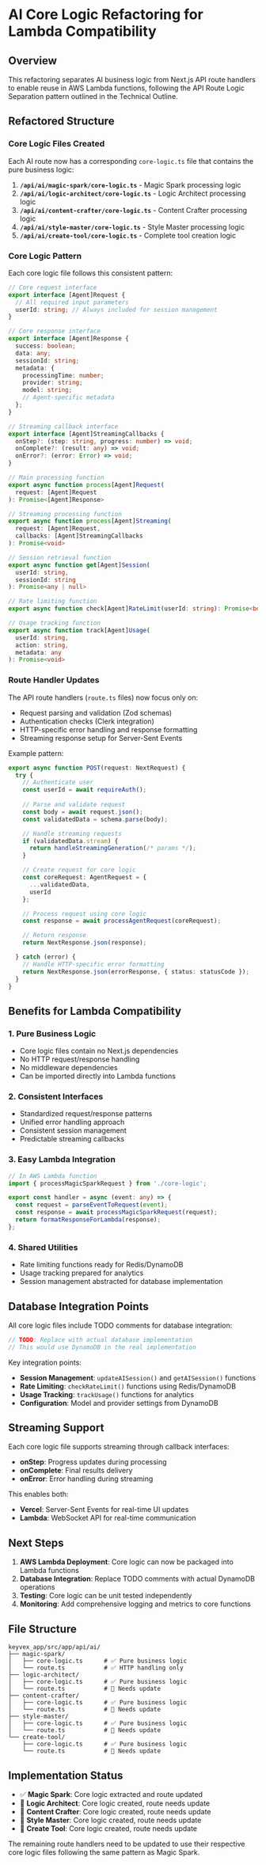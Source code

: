 # AI Core Logic Refactoring for Lambda Compatibility

## Overview

This refactoring separates AI business logic from Next.js API route handlers to enable reuse in AWS Lambda functions, following the API Route Logic Separation pattern outlined in the Technical Outline.

## Refactored Structure

### Core Logic Files Created

Each AI route now has a corresponding `core-logic.ts` file that contains the pure business logic:

1. **`/api/ai/magic-spark/core-logic.ts`** - Magic Spark processing logic
2. **`/api/ai/logic-architect/core-logic.ts`** - Logic Architect processing logic  
3. **`/api/ai/content-crafter/core-logic.ts`** - Content Crafter processing logic
4. **`/api/ai/style-master/core-logic.ts`** - Style Master processing logic
5. **`/api/ai/create-tool/core-logic.ts`** - Complete tool creation logic

### Core Logic Pattern

Each core logic file follows this consistent pattern:

```typescript
// Core request interface
export interface [Agent]Request {
  // All required input parameters
  userId: string; // Always included for session management
}

// Core response interface  
export interface [Agent]Response {
  success: boolean;
  data: any;
  sessionId: string;
  metadata: {
    processingTime: number;
    provider: string;
    model: string;
    // Agent-specific metadata
  };
}

// Streaming callback interface
export interface [Agent]StreamingCallbacks {
  onStep?: (step: string, progress: number) => void;
  onComplete?: (result: any) => void;
  onError?: (error: Error) => void;
}

// Main processing function
export async function process[Agent]Request(
  request: [Agent]Request
): Promise<[Agent]Response>

// Streaming processing function
export async function process[Agent]Streaming(
  request: [Agent]Request,
  callbacks: [Agent]StreamingCallbacks
): Promise<void>

// Session retrieval function
export async function get[Agent]Session(
  userId: string,
  sessionId: string
): Promise<any | null>

// Rate limiting function
export async function check[Agent]RateLimit(userId: string): Promise<boolean>

// Usage tracking function
export async function track[Agent]Usage(
  userId: string,
  action: string,
  metadata: any
): Promise<void>
```

### Route Handler Updates

The API route handlers (`route.ts` files) now focus only on:

- Request parsing and validation (Zod schemas)
- Authentication checks (Clerk integration)
- HTTP-specific error handling and response formatting
- Streaming response setup for Server-Sent Events

Example pattern:
```typescript
export async function POST(request: NextRequest) {
  try {
    // Authenticate user
    const userId = await requireAuth();
    
    // Parse and validate request
    const body = await request.json();
    const validatedData = schema.parse(body);

    // Handle streaming requests
    if (validatedData.stream) {
      return handleStreamingGeneration(/* params */);
    }

    // Create request for core logic
    const coreRequest: AgentRequest = {
      ...validatedData,
      userId
    };

    // Process request using core logic
    const response = await processAgentRequest(coreRequest);

    // Return response
    return NextResponse.json(response);

  } catch (error) {
    // Handle HTTP-specific error formatting
    return NextResponse.json(errorResponse, { status: statusCode });
  }
}
```

## Benefits for Lambda Compatibility

### 1. **Pure Business Logic**
- Core logic files contain no Next.js dependencies
- No HTTP request/response handling
- No middleware dependencies
- Can be imported directly into Lambda functions

### 2. **Consistent Interfaces**
- Standardized request/response patterns
- Unified error handling approach
- Consistent session management
- Predictable streaming callbacks

### 3. **Easy Lambda Integration**
```typescript
// In AWS Lambda function
import { processMagicSparkRequest } from './core-logic';

export const handler = async (event: any) => {
  const request = parseEventToRequest(event);
  const response = await processMagicSparkRequest(request);
  return formatResponseForLambda(response);
};
```

### 4. **Shared Utilities**
- Rate limiting functions ready for Redis/DynamoDB
- Usage tracking prepared for analytics
- Session management abstracted for database implementation

## Database Integration Points

All core logic files include TODO comments for database integration:

```typescript
// TODO: Replace with actual database implementation
// This would use DynamoDB in the real implementation
```

Key integration points:
- **Session Management**: `updateAISession()` and `getAISession()` functions
- **Rate Limiting**: `checkRateLimit()` functions using Redis/DynamoDB
- **Usage Tracking**: `trackUsage()` functions for analytics
- **Configuration**: Model and provider settings from DynamoDB

## Streaming Support

Each core logic file supports streaming through callback interfaces:

- **onStep**: Progress updates during processing
- **onComplete**: Final results delivery
- **onError**: Error handling during streaming

This enables both:
- **Vercel**: Server-Sent Events for real-time UI updates
- **Lambda**: WebSocket API for real-time communication

## Next Steps

1. **AWS Lambda Deployment**: Core logic can now be packaged into Lambda functions
2. **Database Integration**: Replace TODO comments with actual DynamoDB operations
3. **Testing**: Core logic can be unit tested independently
4. **Monitoring**: Add comprehensive logging and metrics to core functions

## File Structure

```
keyvex_app/src/app/api/ai/
├── magic-spark/
│   ├── core-logic.ts      # ✅ Pure business logic
│   └── route.ts           # ✅ HTTP handling only
├── logic-architect/
│   ├── core-logic.ts      # ✅ Pure business logic  
│   └── route.ts           # 🔄 Needs update
├── content-crafter/
│   ├── core-logic.ts      # ✅ Pure business logic
│   └── route.ts           # 🔄 Needs update
├── style-master/
│   ├── core-logic.ts      # ✅ Pure business logic
│   └── route.ts           # 🔄 Needs update
└── create-tool/
    ├── core-logic.ts      # ✅ Pure business logic
    └── route.ts           # 🔄 Needs update
```

## Implementation Status

- ✅ **Magic Spark**: Core logic extracted and route updated
- 🔄 **Logic Architect**: Core logic created, route needs update
- 🔄 **Content Crafter**: Core logic created, route needs update  
- 🔄 **Style Master**: Core logic created, route needs update
- 🔄 **Create Tool**: Core logic created, route needs update

The remaining route handlers need to be updated to use their respective core logic files following the same pattern as Magic Spark. 